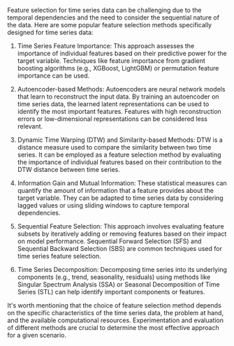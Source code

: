 Feature selection for time series data can be challenging due to the temporal dependencies and the need to consider the sequential nature of the data. Here are some popular feature selection methods specifically designed for time series data:

1. Time Series Feature Importance: This approach assesses the importance of individual features based on their predictive power for the target variable. Techniques like feature importance from gradient boosting algorithms (e.g., XGBoost, LightGBM) or permutation feature importance can be used.

2. Autoencoder-based Methods: Autoencoders are neural network models that learn to reconstruct the input data. By training an autoencoder on time series data, the learned latent representations can be used to identify the most important features. Features with high reconstruction errors or low-dimensional representations can be considered less relevant.

3. Dynamic Time Warping (DTW) and Similarity-based Methods: DTW is a distance measure used to compare the similarity between two time series. It can be employed as a feature selection method by evaluating the importance of individual features based on their contribution to the DTW distance between time series.

4. Information Gain and Mutual Information: These statistical measures can quantify the amount of information that a feature provides about the target variable. They can be adapted to time series data by considering lagged values or using sliding windows to capture temporal dependencies.

5. Sequential Feature Selection: This approach involves evaluating feature subsets by iteratively adding or removing features based on their impact on model performance. Sequential Forward Selection (SFS) and Sequential Backward Selection (SBS) are common techniques used for time series feature selection.

6. Time Series Decomposition: Decomposing time series into its underlying components (e.g., trend, seasonality, residuals) using methods like Singular Spectrum Analysis (SSA) or Seasonal Decomposition of Time Series (STL) can help identify important components or features.

It's worth mentioning that the choice of feature selection method depends on the specific characteristics of the time series data, the problem at hand, and the available computational resources. Experimentation and evaluation of different methods are crucial to determine the most effective approach for a given scenario.